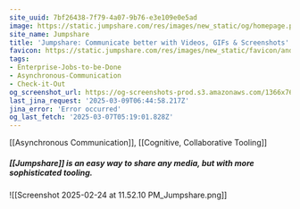 ```yaml
---
site_uuid: 7bf26438-7f79-4a07-9b76-e3e109e0e5ad
image: https://static.jumpshare.com/res/images/new_static/og/homepage.png
site_name: Jumpshare
title: 'Jumpshare: Communicate better with Videos, GIFs & Screenshots'
favicon: https://static.jumpshare.com/res/images/new_static/favicon/android-icon-192x192.png
tags:
- Enterprise-Jobs-to-be-Done
- Asynchronous-Communication
- Check-it-Out
og_screenshot_url: https://og-screenshots-prod.s3.amazonaws.com/1366x768/80/false/844df42efb9ecc1bdda48b735b1cbb6d8ecd910bb490c81b80c1d4fe183e8110.jpeg
last_jina_request: '2025-03-09T06:44:58.217Z'
jina_error: 'Error occurred'
og_last_fetch: '2025-03-07T05:19:01.828Z'
---
```

[[Asynchronous Communication]], [[Cognitive, Collaborative Tooling]]
##### [[Jumpshare]] is an easy way to share any media, but with more sophisticated tooling.
![[Screenshot 2025-02-24 at 11.52.10 PM_Jumpshare.png]]
